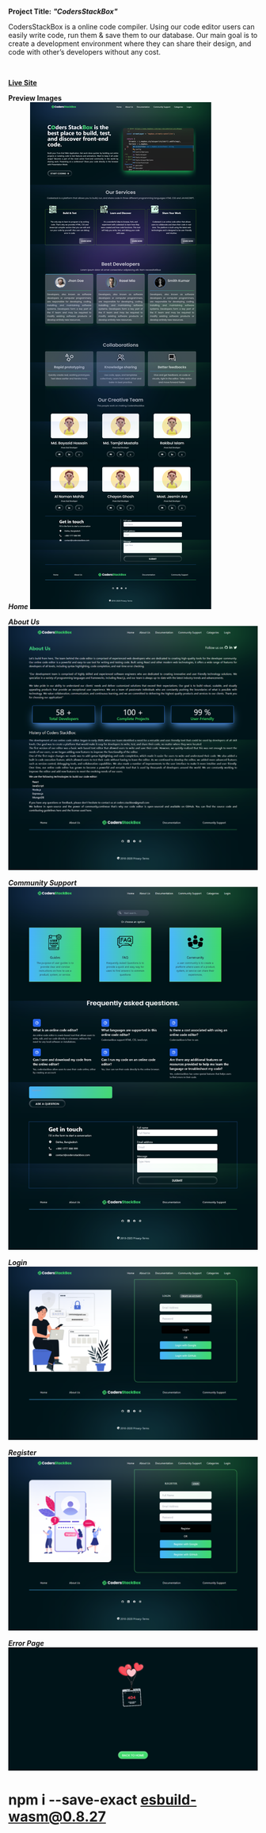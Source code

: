 **Project Title:** ***"CodersStackBox"*** <br>
<p> CodersStackBox is a online code compiler. Using our code editor users can easily write code, run them & save them to our database. Our main goal is to create a development environment where they can share their design, and code with other’s developers without any cost.</p> <br>

**[Live Site](https://codersstackbox-c9449.web.app/)** 

**Preview Images** <br>
***Home***
![](images/home.png)

***About Us***
![](images/about.png)

***Community Support***
![](images/support.png)

***Login***
![](images/login.png)

***Register***
![](images/register.png)

***Error Page***
![](images/error.png)


# npm i --save-exact esbuild-wasm@0.8.27
